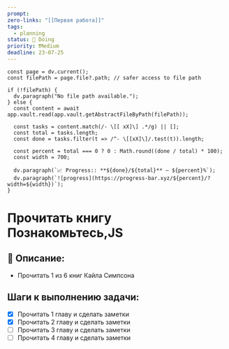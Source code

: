 ```yaml
---
prompt: 
zero-links: "[[Первая работа]]"
tags:
  - planning
status: 📌 Doing
priority: ❗Medium
deadline: 23-07-25
---
```

```dataviewjs
const page = dv.current();
const filePath = page.file?.path; // safer access to file path

if (!filePath) {
  dv.paragraph("No file path available.");
} else {
  const content = await app.vault.read(app.vault.getAbstractFileByPath(filePath));
  
  const tasks = content.match(/- \[[ xX]\] .*/g) || [];
  const total = tasks.length;
  const done = tasks.filter(t => /^- \[[xX]\]/.test(t)).length;
  
  const percent = total === 0 ? 0 : Math.round((done / total) * 100);
  const width = 700;
  
  dv.paragraph(`📈 Progress:: **${done}/${total}** — ${percent}%`);
  dv.paragraph(`![progress](https://progress-bar.xyz/${percent}/?width=${width})`);
}

```
# Прочитать книгу Познакомьтесь,JS
## 📑 Описание:
- Прочитать 1 из 6 книг Кайла Симпсона

## Шаги к выполнению задачи:
- [x] Прочитать 1 главу и сделать заметки
- [x] Прочитать 2 главу и сделать заметки
- [ ] Прочитать 3 главу и сделать заметки
- [ ] Прочитать 4 главу и сделать заметки